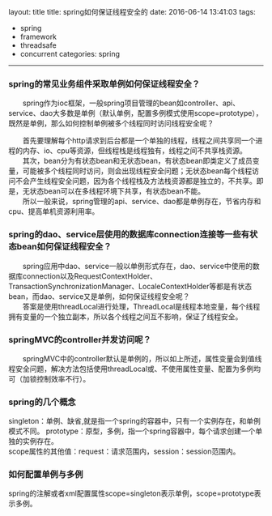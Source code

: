 layout: title
title: spring如何保证线程安全的
date: 2016-06-14 13:41:03
tags:
- spring
- framework
- threadsafe
- concurrent
categories: spring
---

### spring的常见业务组件采取单例如何保证线程安全？    
　　spring作为ioc框架，一般spring项目管理的bean如controller、api、service、dao大多数是单例（默认单例，配置多例模式使用scope=prototype），既然是单例，那么如何控制单例被多个线程同时访问线程安全呢？    
  <!-- more -->
  　　首先要理解每个http请求到后台都是一个单独的线程，线程之间共享同一个进程的内存、io、cpu等资源，但线程栈是线程独有，线程之间不共享栈资源。    
　　其次，bean分为有状态bean和无状态bean，有状态bean即类定义了成员变量，可能被多个线程同时访问，则会出现线程安全问题；无状态bean每个线程访问不会产生线程安全问题，因为各个线程栈及方法栈资源都是独立的，不共享。即是，无状态bean可以在多线程环境下共享，有状态bean不能。    
　　所以一般来说，spring管理的api、service、dao都是单例存在，节省内存和cpu、提高单机资源利用率。

### spring的dao、service层使用的数据库connection连接等一些有状态bean如何保证线程安全？
　　spring应用中dao、service一般以单例形式存在，dao、service中使用的数据库connection以及RequestContextHolder、TransactionSynchronizationManager、LocaleContextHolder等都是有状态bean，而dao、service又是单例，如何保证线程安全呢？    
　　答案是使用threadLocal进行处理，ThreadLocal是线程本地变量，每个线程拥有变量的一个独立副本，所以各个线程之间互不影响，保证了线程安全。

### springMVC的controller并发访问呢？    
　　springMVC中的controller默认是单例的，所以如上所述，属性变量会到值线程安全问题，解决方法包括使用threadLocal或、不使用属性变量、配置为多例均可（加锁控制效率不行）。

### spring的几个概念
singleton：单例、缺省,就是指一个spring的容器中，只有一个实例存在，和单例模式不同。
prototype：原型，多例，指一个spring容器中，每个请求创建一个单独的实例存在。   
scope属性的其他值：request：请求范围内，session：session范围内。

### 如何配置单例与多例
spring的注解或者xml配置属性scope=singleton表示单例，scope=prototype表示多例。
